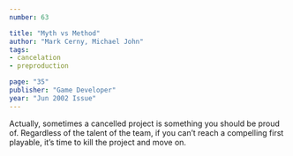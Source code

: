 ```yaml
---
number: 63

title: "Myth vs Method"
author: "Mark Cerny, Michael John"
tags:
- cancelation
- preproduction

page: "35"
publisher: "Game Developer"
year: "Jun 2002 Issue"
---
```


Actually, sometimes a cancelled project is something you should be proud of. Regardless of the talent of the team, if you can’t reach a compelling first playable, it’s time to kill the project and move on.
